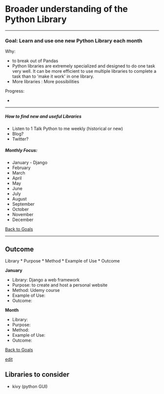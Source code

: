 # Broader understanding of the Python Library

----------

### Goal: Learn and use one new Python Library each month

Why:
 
* to break out of Pandas
* Python libraries are extremely specialized and designed to do one task very well.  It can be more efficient to use multiple libraries to complete a task than to 'make it work' in one library.
* More libraries : More possibilities  

Progress:

* 

----------

##### How to find new and useful Libraries 

*  Listen to 1 Talk Python to me weekly (historical or new)
* Blog?
* Twitter?

##### Monthly Focus:

* January - Django 
* February
* March
* April
* May
* June
* July
* August
* September
* October
* November
* December

[Back to Goals](https://ch3ck3rs.github.io/Goals)

---

## Outcome 

Library * Purpose * Method * Example of Use * Outcome



**January**

- Library: Django a web framework
- Purpose: to create and host a personal website
- Method: Udemy course
- Example of Use:
- Outcome: 


**Month**

- Library: 
- Purpose: 
- Method: 
- Example of Use:
- Outcome: 

[Back to Goals](https://ch3ck3rs.github.io/Goals)


[edit](https://github.com/ch3ck3rs/Goals/blob/gh-pages/2020Goals/Professional/Python-Library.md)

## Libraries to consider ##

- kivy (python GUI)

